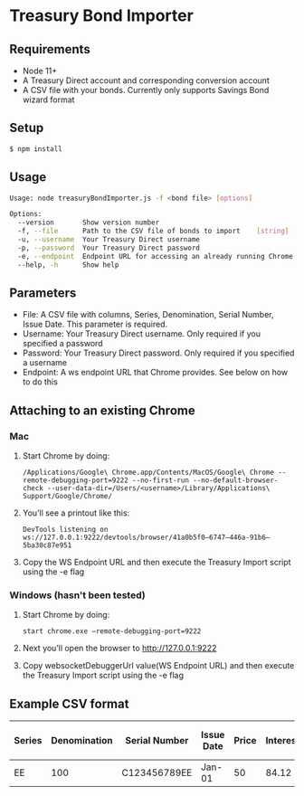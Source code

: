 # Treasury Bond Importer

## Requirements

* Node 11+
* A Treasury Direct account and corresponding conversion account
* A CSV file with your bonds. Currently only supports Savings Bond wizard format

## Setup

```bash
$ npm install
```

## Usage

```bash
Usage: node treasuryBondImporter.js -f <bond file> [options]

Options:
  --version       Show version number                                  [boolean]
  -f, --file      Path to the CSV file of bonds to import    [string] [required]
  -u, --username  Your Treasury Direct username                         [string]
  -p, --password  Your Treasury Direct password                         [string]
  -e, --endpoint  Endpoint URL for accessing an already running Chrome  [string]
  --help, -h      Show help                                            [boolean]
```

## Parameters

* File: A CSV file with columns, Series, Denomination, Serial Number, Issue Date. This parameter is required.
* Username: Your Treasury Direct username. Only required if you specified a password
* Password: Your Treasury Direct password. Only required if you specified a username
* Endpoint: A ws endpoint URL that Chrome provides. See below on how to do this

## Attaching to an existing Chrome

### Mac
1. Start Chrome by doing:
    ```
    /Applications/Google\ Chrome.app/Contents/MacOS/Google\ Chrome --remote-debugging-port=9222 --no-first-run --no-default-browser-check --user-data-dir=/Users/<username>/Library/Applications\ Support/Google/Chrome/
    ```

2. You’ll see a printout like this:
    ```
    DevTools listening on ws://127.0.0.1:9222/devtools/browser/41a0b5f0–6747–446a-91b6–5ba30c87e951
    ```

3. Copy the WS Endpoint URL and then execute the Treasury Import script using the -e flag

### Windows (hasn't been tested)
1. Start Chrome by doing:
    ```
    start chrome.exe –remote-debugging-port=9222
    ```

2. Next you’ll open the browser to http://127.0.0.1:9222

3. Copy websocketDebuggerUrl value(WS Endpoint URL) and then execute the Treasury Import script using the -e flag

## Example CSV format
| Series | Denomination | Serial Number | Issue Date | Price | Interest | Value | Rate | Yield | Next Interest Date | Final Maturity Date | Note | Cash/Exchange Date |
|--------|--------------|---------------|------------|-------|----------|-------|------|-------|--------------------|---------------------|------|--------------------|
|   EE   |     100      |  C123456789EE | Jan-01     | 50    | 84.12    | 134.12| 4.00%| 5.26% | Apr-21             | Oct-31              |      |                    |